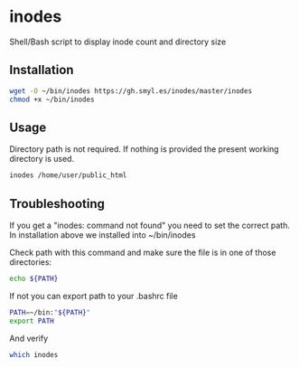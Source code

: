 inodes
======================

Shell/Bash script to display inode count and directory size

## Installation
``` bash
wget -O ~/bin/inodes https://gh.smyl.es/inodes/master/inodes
chmod +x ~/bin/inodes
```

## Usage
Directory path is not required.  If nothing is provided the present working directory is used.
``` bash
inodes /home/user/public_html
```

## Troubleshooting
If you get a "inodes: command not found" you need to set the correct path. In installation above we installed into ~/bin/inodes

Check path with this command and make sure the file is in one of those directories:
``` bash
echo ${PATH}
```

If not you can export path to your .bashrc file
``` bash
PATH=~/bin:"${PATH}"
export PATH
```

And verify
``` bash
which inodes
```